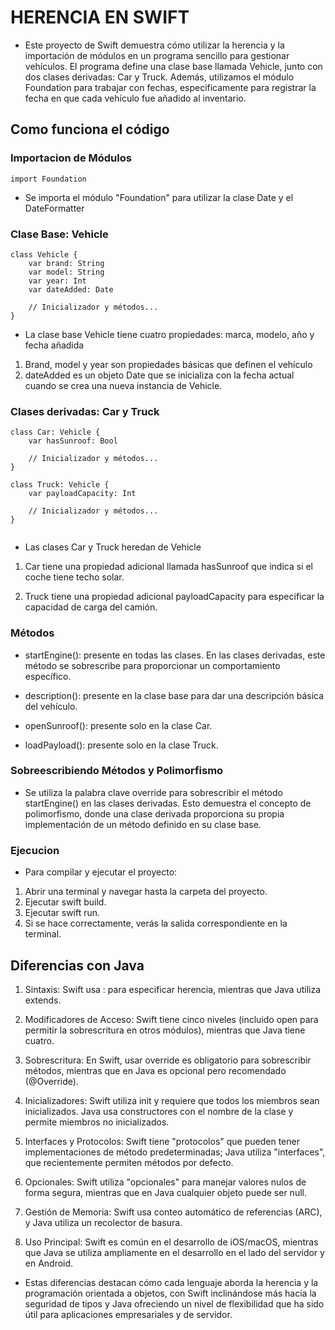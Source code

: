 # HERENCIA EN SWIFT

- Este proyecto de Swift demuestra cómo utilizar la herencia y la importación de módulos en un programa sencillo para gestionar vehículos. El programa define una clase base llamada Vehicle, junto con dos clases derivadas: Car y Truck. Además, utilizamos el módulo Foundation para trabajar con fechas, especificamente para registrar la fecha en que cada vehículo fue añadido al inventario.

## Como funciona el código

### Importacion de Módulos 

```
import Foundation

```

- Se importa el módulo "Foundation" para utilizar la clase Date y el DateFormatter

### Clase Base: Vehicle 

```
class Vehicle {
    var brand: String
    var model: String
    var year: Int
    var dateAdded: Date
    
    // Inicializador y métodos...
}

```

- La clase base Vehicle tiene cuatro propiedades: marca, modelo, año y fecha añadida

1. Brand, model y year son propiedades básicas que definen el vehículo
2. dateAdded es un objeto Date que se inicializa con la fecha actual cuando se crea una nueva instancia de Vehicle.

### Clases derivadas: Car y Truck

```
class Car: Vehicle {
    var hasSunroof: Bool
    
    // Inicializador y métodos...
}

class Truck: Vehicle {
    var payloadCapacity: Int
    
    // Inicializador y métodos...
}


```

- Las clases Car y Truck heredan de Vehicle

1. Car tiene una propiedad adicional llamada hasSunroof que indica si el coche tiene techo solar.

2. Truck tiene una propiedad adicional payloadCapacity para especificar la capacidad de carga del camión.

### Métodos

- startEngine(): presente en todas las clases. En las clases derivadas, este método se sobrescribe para proporcionar un comportamiento específico.

- description(): presente en la clase base para dar una descripción básica del vehículo.

- openSunroof(): presente solo en la clase Car.

- loadPayload(): presente solo en la clase Truck.

### Sobreescribiendo Métodos y Polimorfismo

- Se utiliza la palabra clave override para sobrescribir el método startEngine() en las clases derivadas. Esto demuestra el concepto de polimorfismo, donde una clase derivada proporciona su propia implementación de un método definido en su clase base.

### Ejecucion

- Para compilar y ejecutar el proyecto:

1. Abrir una terminal y navegar hasta la carpeta del proyecto.
2. Ejecutar swift build.
3. Ejecutar swift run.
4. Si se hace correctamente, verás la salida correspondiente en la terminal.


## Diferencias con Java

1. Sintaxis: Swift usa : para especificar herencia, mientras que Java utiliza extends.

2. Modificadores de Acceso: Swift tiene cinco niveles (incluido open para permitir la sobrescritura en otros módulos), mientras que Java tiene cuatro.

3. Sobrescritura: En Swift, usar override es obligatorio para sobrescribir métodos, mientras que en Java es opcional pero recomendado (@Override).

4. Inicializadores: Swift utiliza init y requiere que todos los miembros sean inicializados. Java usa constructores con el nombre de la clase y permite miembros no inicializados.

5. Interfaces y Protocolos: Swift tiene "protocolos" que pueden tener implementaciones de método predeterminadas; Java utiliza "interfaces", que recientemente permiten métodos por defecto.

6. Opcionales: Swift utiliza "opcionales" para manejar valores nulos de forma segura, mientras que en Java cualquier objeto puede ser null.

7. Gestión de Memoria: Swift usa conteo automático de referencias (ARC), y Java utiliza un recolector de basura.

8. Uso Principal: Swift es común en el desarrollo de iOS/macOS, mientras que Java se utiliza ampliamente en el desarrollo en el lado del servidor y en Android.

- Estas diferencias destacan cómo cada lenguaje aborda la herencia y la programación orientada a objetos, con Swift inclinándose más hacia la seguridad de tipos y Java ofreciendo un nivel de flexibilidad que ha sido útil para aplicaciones empresariales y de servidor.